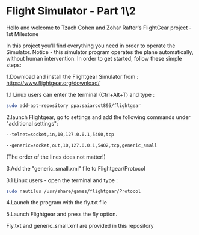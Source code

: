 # Flight Simulator - Part 1\2
Hello and welcome to Tzach Cohen and Zohar Rafter's FlightGear project - 1st Milestone

In this project you'll find everything you need in order to operate the Simulator.
Notice - this simulator program operates the plane automatically, without human intervention.
In order to get started, follow these simple steps:

1.Download and install the Flightgear Simulator from : https://www.flightgear.org/download/

1.1 Linux users can enter the terminal (Ctrl+Alt+T) and type : 
```bash
sudo add-apt-repository ppa:saiarcot895/flightgear
```
2.launch Flightgear, go to settings and add the following commands under "additional settings":

```bash
--telnet=socket,in,10,127.0.0.1,5400,tcp

--generic=socket,out,10,127.0.0.1,5402,tcp,generic_small
```

(The order of the lines does not matter!)

3.Add the "generic_small.xml" file to Flightgear/Protocol

3.1 Linux users - open the terminal and type :
```bash
sudo nautilus /usr/share/games/flightgear/Protocol
```

4.Launch the program with the fly.txt file

5.Launch Flightgear and press the fly option.


Fly.txt and generic_small.xml are provided in this repository


